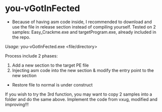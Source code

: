 # you-vGotInFected
* Because of having asm code inside, I recommended to download and use the file in release section instead of compiling yourself.
Tested on 2 samples: Easy_Crackme.exe and targetProgram.exe, already included in the repo.

*Usage:*
you-vGotInFected.exe <file/directory>

Process include 2 phases:
1. Add a new section to the target PE file
2. Injecting asm code into the new section & modify the entry point to the new section

* Restore file to normal is under construct


If you wish to try the 3rd function, you may want to copy 2 samples into a folder and do the same above.
Implement the code from vxug, modified and improving!!!
